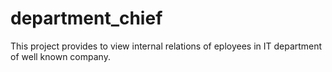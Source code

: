 # department_chief
This project provides to view internal relations of eployees in IT department of well known company.
